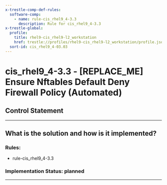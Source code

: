 ```yaml
---
x-trestle-comp-def-rules:
  software-comp:
    - name: rule-cis_rhel9_4-3.3
      description: Rule for cis_rhel9_4-3.3
x-trestle-global:
  profile:
    title: rhel9-cis_rhel9-l2_workstation
    href: trestle://profiles/rhel9-cis_rhel9-l2_workstation/profile.json
  sort-id: cis_rhel9_4-03.03
---
```


# cis_rhel9_4-3.3 - \[REPLACE_ME\] Ensure Nftables Default Deny Firewall Policy (Automated)

## Control Statement

______________________________________________________________________

## What is the solution and how is it implemented?

<!-- For implementation status enter one of: implemented, partial, planned, alternative, not-applicable -->

<!-- Note that the list of rules under ### Rules: is read-only and changes will not be captured after assembly to JSON -->

<!-- Add control implementation description here for control: cis_rhel9_4-3.3 -->

### Rules:

  - rule-cis_rhel9_4-3.3

### Implementation Status: planned

______________________________________________________________________
